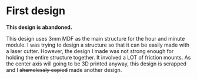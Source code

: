 # First design

__This design is abandoned.__ 

This design uses 3mm MDF as the main structure for the hour and minute module.
I was trying to design a structure so that it can be easily made with a laser cutter. 
However, the design I made was not strong enough for holding the entire structure together. It involved a LOT of friction mounts. 
As the center axis will going to be 3D printed anyway, this design is scrapped and I ~~shamelessly copied~~ made another design.
